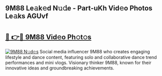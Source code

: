 ## 9M88 Le𝚊k𝚎d N𝚞𝚍e - Part-uKh Vid𝚎o Photos Le𝚊ks AGUvf

# <h2><a href="http://fbf9oo7.evod.top/?m=9M88">🔗 👉🔴 9M88 Vid𝚎o Ph𝚘t𝚘s</a></h2>

[![9M88 N𝚞d𝚎s](https://i.imgur.com/8V9OHl7.gif)](http://fbf9oo7.evod.top/?m=9M88)
Social media influencer 9M88 who creates engaging lifestyle and dance content, featuring solo and collaborative dance trend performances and mini vlogs. Visionary thinker 9M88, known for their innovative ideas and groundbreaking achievements. 
